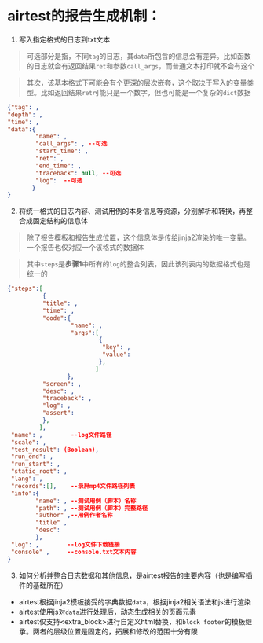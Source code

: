 # airtest的报告生成机制：
1. 写入指定格式的日志到txt文本
> 可选部分是指，不同`tag`的日志，其`data`所包含的信息会有差异。比如函数的日志就会有返回结果`ret`和参数`call_args`，而普通文本打印就不会有这个

> 其次，该基本格式下可能会有个更深的层次嵌套，这个取决于写入的变量类型。比如返回结果`ret`可能只是一个数字，但也可能是一个复杂的`dict`数据
```json
{"tag": , 
"depth": , 
"time": , 
"data":{
        "name": , 
        "call_args": , --可选
        "start_time": , 
        "ret": , 
        "end_time": ,
        "traceback": null, --可选
        "log":  --可选
       }
}
```
2. 将统一格式的日志内容、测试用例的本身信息等资源，分别解析和转换，再整合成固定结构的信息体
> 除了报告模板和报告生成位置，这个信息体是传给jinja2渲染的唯一变量。一个报告也仅对应一个该格式的数据体

> 其中`steps`是**步骤1**中所有的`log`的整合列表，因此该列表内的数据格式也是统一的
```json
{"steps":[
          {
          "title": ,
          "time": ,
          "code":{
                  "name": ,
                  "args":[
                          {
                           "key": ,
                           "value": 
                          },
                         ]
                 },
          "screen": ,
          "desc": ,
          "traceback": ,
          "log": ,
          "assert":                 
          },
         ],
 "name": ,        --log文件路径
 "scale": ,
 "test_result": (Boolean),
 "run_end": ,
 "run_start": ,
 "static_root": ,
 "lang": ,
 "records":[],    --录屏mp4文件路径列表
 "info":{
        "name": , --测试用例（脚本）名称
        "path": , --测试用例（脚本）完整路径
        "author" ,--用例作者名称
        "title" , 
        "desc":
        },
 "log": ,        --log文件下载链接
 "console" ,     --console.txt文本内容
}
```
3. 如何分析并整合日志数据和其他信息，是airtest报告的主要内容（也是编写插件的基础所在）
+ airtest根据jinja2模板接受的字典数据`data`，根据jinja2相关语法和js进行渲染
+ airtest使用js对`data`进行处理后，动态生成相关的页面元素
+ airtest仅支持<extra_block>进行自定义html替换，和`block footer`的模板继承。两者的层级位置是固定的，拓展和修改的范围十分有限

